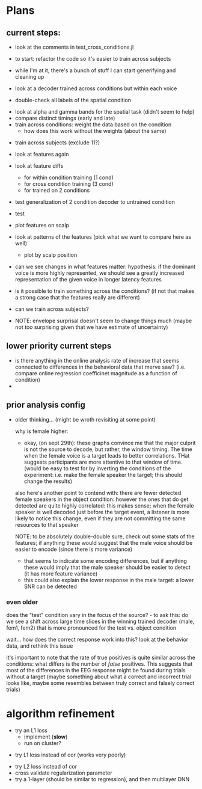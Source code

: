 
# Plans

## current steps:

 - look at the comments in test_cross_conditions.jl

- to start: refactor the code so it's easier to train across subjects
- while I'm at it, there's a bunch of stuff I can start generifying and
  cleaning up

- look at a decoder trained across conditions but within each voice
- double-check all labels of the spatial condition
+ look at alpha and gamma bands for the spatial task (didn't seem to help)
+ compare distinct timings (early and late)
+ train across conditions: weight the data based on the condition
  + how does this work without the weights (about the same)

- train across subjects (exclude 11?)
- look at features again
- look at feature diffs
  - for within condition training (1 cond)
  - for cross condition training (3 cond)
  - for trained on 2 conditions
- test generalization of 2 condition decoder to untrained condition

- test
- plot features on scalp

- look at patterns of the features (pick what we want to compare here as well)
  - plot by scalp position

- can we see changes in what features matter:
  hypothesis: if the dominant voice is more highly represented,
  we should see a greatly increased representation of the given voice
  in longer latency features

- is it possible to train something across the conditions? (if not that makes a strong case that the features really are different)
- can we train across subjects?


- NOTE: envelope surprisal doesn't seem to change things much
  (maybe not *too* surprising given that we have estimate of uncertainty)

## lower priority current steps

- is there anything in the online analysis rate of increase that
  seems connected to differences in the behavioral data that merve saw?
    (i.e. compare online regression coefficinet magnitude as a function of condition)
-

## prior analysis config

- older thinking... (might be wroth revisiting at some point)

  why is female higher:
  - okay, (on sept 29th): these graphs convince me that the major culprit is not the source to decode, but rather, the window timing. The time when
  the female voice is a target leads to better correlations. THat suggests
  participants are more attentive to that window of time. (would be easy to test
  for by inverting the conditions of the experiment: i.e. make the female speaker the target; this should change the results)

  also here's another point to contend with: there are fewer detected female speakers in the object condition: however the ones that do get detected are quite highly correlated: this makes sense; when the female speaker is well decoded just before the target event, a listener is more likely to notice this change, even if they are not committing the same resources to that speaker

  NOTE: to be absolutely double-double sure, check out some stats of the features; if anything these would suggest that the male voice
  should be easier to encode (since there is more variance)
  - that seems to indicate some encoding differences, but if anything these would imply that the male speaker should be easier to detect (it has more feature variance)
  - this could also explain the lower response in the male target:
    a lower SNR can be detected

### even older

  does the "test" condition vary in the focus of the source?
    - to ask this: do we see a shift across large time slices in the winning
    trained decoder (male, fem1, fem2) that is more pronounced for
    the test vs. object condition

  wait... how does the correct response work into this?
  look at the behavior data, and rethink this issue

  it's important to note that the rate of true positives is quite
  similar across the conditions: what differs is the number of
  *false* positives. This suggests that most of the differences in
  the EEG response might be found during trials without a target
  (maybe something about what a correct and incorrect trial looks like,
    maybe some resembles between truly correct and falsely correct trials)

# algorithm refinement
- try an L1 loss
  + implement (**slow**)
  - run on cluster?
+ try L1 loss instead of cor (works very poorly)
- try L2 loss instead of cor
- cross validate regularization parameter
- try a 1-layer (should be similar to regression), and then multilayer DNN
